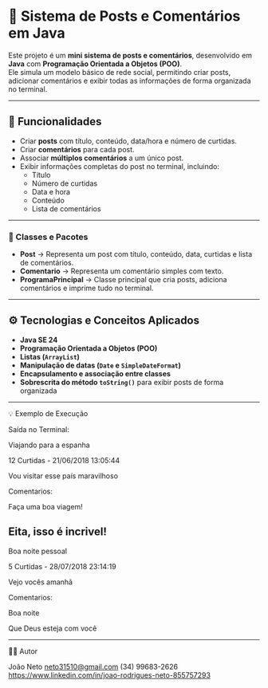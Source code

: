 # 💬 Sistema de Posts e Comentários em Java

Este projeto é um **mini sistema de posts e comentários**, desenvolvido em **Java** com **Programação Orientada a Objetos (POO)**.  
Ele simula um modelo básico de rede social, permitindo criar posts, adicionar comentários e exibir todas as informações de forma organizada no terminal.

---

## 🚀 Funcionalidades

- Criar **posts** com título, conteúdo, data/hora e número de curtidas.  
- Criar **comentários** para cada post.  
- Associar **múltiplos comentários** a um único post.  
- Exibir informações completas do post no terminal, incluindo:  
  - Título  
  - Número de curtidas  
  - Data e hora  
  - Conteúdo  
  - Lista de comentários

---


### 🔹 Classes e Pacotes

- **Post** → Representa um post com título, conteúdo, data, curtidas e lista de comentários.  
- **Comentario** → Representa um comentário simples com texto.  
- **ProgramaPrincipal** → Classe principal que cria posts, adiciona comentários e imprime tudo no terminal.

---

## ⚙️ Tecnologias e Conceitos Aplicados

- **Java SE 24**  
- **Programação Orientada a Objetos (POO)**  
- **Listas (`ArrayList`)**  
- **Manipulação de datas (`Date` e `SimpleDateFormat`)**  
- **Encapsulamento e associação entre classes**  
- **Sobrescrita do método `toString()`** para exibir posts de forma organizada

---
💡 Exemplo de Execução

Saída no Terminal:

Viajando para a espanha

12 Curtidas - 21/06/2018 13:05:44

Vou visitar esse país maravilhoso

Comentarios:

Faça uma boa viagem!

Eita, isso é incrivel!
---

Boa noite pessoal

5 Curtidas - 28/07/2018 23:14:19

Vejo vocês amanhã

Comentarios:

Boa noite

Que Deus esteja com você

---

👨‍💻 Autor

João Neto
neto31510@gmail.com
(34) 99683-2626
https://www.linkedin.com/in/joao-rodrigues-neto-855757293
